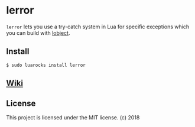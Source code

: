 # lerror
`lerror` lets you use a try-catch system in Lua for specific exceptions which you can build with [lobject](https://github.com/daelvn/lobject).
## Install
```
$ sudo luarocks install lerror
```
## [Wiki](docs/wiki/README.md)
## License
This project is licensed under the MIT license. (c) 2018
